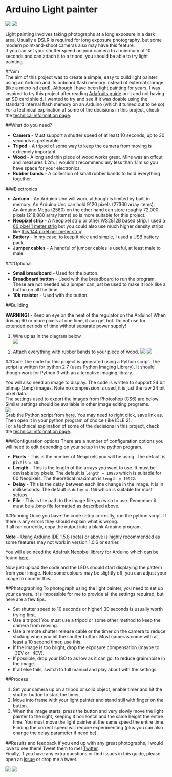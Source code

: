 Arduino Light painter
=============

![](images/pacman.jpg)
![](images/festival-of-light.jpg)

Light painting involves taking photographs at a long exposure in a dark area. Usually a DSLR is required for long exposure photography, but some modern point-and-shoot cameras also may have this feature.   
If you can set your shutter speed on your camera to a minimum of 10 seconds and can attach it to a tripod, you should be able to try light painting.     

##Aim   
The aim of this project was to create a simple, easy to build light painter using an Arduino and its onboard flash memory instead of external storage (like a micro-sd card). Although I have been light painting for years, I was inspired to try this project after reading [Adafruits guide](https://learn.adafruit.com/neopixel-painter/overview) on it and not having an SD card shield. I wanted to try and see if it was doable using the standard internal flash memory on an Arduino (which it turned out to be so).   
For a technical explination of some of the decisions in this project, check the [technical information page](technical.md).

##What do you need?
- **Camera** - Must support a shutter speed of at least 10 seconds, up to 30 seconds is preferable.   
- **Tripod** - A tripod of some way to keep the camera from moving is extremely important
- **Wood** - A long and thin piece of wood works great. Mine was an offcut and measures 1.2m. I wouldn't recommend any less than 1.1m so you have space for your electronics.
- **Rubber bands** - A collection of small rubber bands to hold everything together.   

###Electronics   
- **Arduno** - An Arduino Uno will work, although is limited by built in memory. An Arduino Uno can hold  9120 pixels (27360 array items).   
An Arduino Mega (2560) on the other hand can store roughly 72,000 pixels (218,880 array items) so is more suitable for this project.
- **Neopixel strip** - A Neopixel strip or other WS2812B based strip. I used a [60 pixel 1 meter strip](http://www.adafruit.com/products/1461) but you could also use much higher density strips like [this 144 pixel per meter strip](http://www.adafruit.com/products/1461)!
- **Battery** - In my case, to keep it nice and simple, I used a USB battery pack.
- **Jumper cables** - A handful of jumper cables is useful, at least male to male.

###Optional
- **Small breadboard** - Used for the button.
- **Breadboard button** - Used with the breadboard to run the program. These are not needed as a jumper can just be used to make it look like a button on all the time.
- **10k resistor** - Used with the button.


##Building
 
**WARNING!** - Keep an eye on the heat of the regulator on the Arduino!
When driving 60 or more pixels at one time, it can get hot. Do not use for extended periods of time without separate power supply!   
   
1. Wire up as in the diagram below.  
![](images/wiring-1.jpg)

2. Attach everything with rubber bands to your piece of wood.
![](images/building-1.jpg)
![](images/building-2.jpg)

##Code
The code for this project is generated using a Python script. The script is written for python 2.7 (uses Python Imaging Library). It should though work for Python 3 with an alternative imaging library.   
   
You will also need an image to display. The code is written to support 24 bit bitmap (.bmp) images. Note no compression is used, it is just the raw 24 bit pixel data.   
The settings used to export the images from Photoshop (CS6) are below. Similar settings should be available in other image editing programs.     
![](images/photoshop-settings.png)   
Grab the Python script from [here](LightPaintBuild.py). You may need to right click, save link as.   
Then open it in your python program of choice (like IDLE 2).  
For a technical explination of some of the decisions in this project, check the [technical information page](technical.md).   
   
###Configuration options
There are a number of configuration options you will need to edit depending on your setup in the python program.   
- **Pixels** - This is the number of Neopixels you will be using. The default is ```pixels = 60```.  
- **Length** - This is the length of the arrays you want to use. It must be devisable by pixels. The default is ```length = 10920``` which is suitable for 60 Neopixels. The theoretical maximum is ```length = 10922```.     
- **Delay** - This is the delay between each line change in the image. It is in milliseconds. The default is ```delay = 100``` which is suitable for most setups.
- **File** - This is the path to the image file you wish to use. Remember it must be a .bmp file formatted as described above.   

##Running
Once you have the code setup correctly, run the python script. If there is any errors they should explain what is wrong.   
If all ran correctly, copy the output into a blank Arduino program.   
   
**Note** - Using [Arduino IDE 1.5.8](http://arduino.cc/en/Main/Software) (beta) or above is highly recommended as some features may not work in version 1.0.6 or earlier.   
   
You will also need the Adafruit Neopixel library for Arduino which can be found [here](https://learn.adafruit.com/adafruit-neopixel-uberguide/arduino-library).
   
Now just upload the code and the LEDs should start displaying the pattern from your image. Note some colours may be slightly off, you can adjust your image to counter this.   

##Photographing
To photograph using the light painter, you need to set up your camera. It is impossible for me to provide all the settings required, but here are a few tips.
- Set shutter speed to 10 seconds or higher! 30 seconds is usually worth trying first.   
- Use a tripod! You must use a tripod or some other method to keep the camera from moving.   
- Use a remote shutter release cable or the timer on the camera to reduce shaking when you hit the shutter button. Most cameras come with at least a 10 second timer, use this.
- If the image is too bright, drop the exposure compensation (maybe to -3EV or -4EV).
- If possible, drop your ISO to as low as it can go, to reduce grain/noise in the image.   
- If all else fails, switch to full manual and play about with the settings.   

##Process
1. Set your camera up on a tripod or solid object, enable timer and hit the shutter button to start the timer.
2. Move into frame with your light painter and stand still with finger on the button.   
3. When the image starts, press the button and very slowly move the light painter to the right, keeping it horizontal and the same height the entire time. You must move the light painter at the same speed the entire time. Finding the correct speed will require experimenting (plus you can also change the delay parameter if need be).

##Results and feedback
If you end up with any great photographs, I would love to see them! Tweet them to me! [Twitter](http://twitter.com/gbaman1).   
Finally, if you have any extra questions or find issues in this guide, please open an [issue](https://github.com/gbaman/Light-painter/issues) or drop me a tweet.

![](images/mario.jpg)
![](images/rainbow.jpg)
